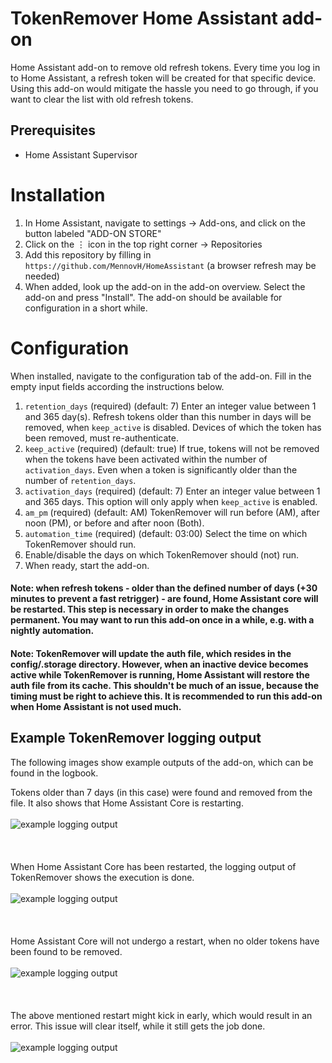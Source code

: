 # TokenRemover Home Assistant add-on
Home Assistant add-on to remove old refresh tokens. Every time you log in to Home Assistant, a refresh token will be created for that specific device.
Using this add-on would mitigate the hassle you need to go through, if you want to clear the list with old refresh tokens.
## Prerequisites
- Home Assistant Supervisor

# Installation

1. In Home Assistant, navigate to settings → Add-ons, and click on the button labeled "ADD-ON STORE"
2. Click on the ⋮ icon in the top right corner → Repositories
3. Add this repository by filling in `https://github.com/MennovH/HomeAssistant` (a browser refresh may be needed)
4. When added, look up the add-on in the add-on overview. Select the add-on and press "Install". The add-on should be available for configuration in a short while.

# Configuration

When installed, navigate to the configuration tab of the add-on. Fill in the empty input fields according the instructions below.
1. `retention_days` (required) (default: 7) Enter an integer value between 1 and 365 day(s). Refresh tokens older than this number in days will be removed, when `keep_active` is disabled. Devices of which the token has been removed, must re-authenticate.
2. `keep_active` (required) (default: true) If true, tokens will not be removed when the tokens have been activated within the number of `activation_days`. Even when a token is significantly older than the number of `retention_days`.
3. `activation_days` (required) (default: 7) Enter an integer value between 1 and 365 days. This option will only apply when `keep_active` is enabled.
4. `am_pm` (required) (default: AM) TokenRemover will run before (AM), after noon (PM), or before and after noon (Both).
5. `automation_time` (required) (default: 03:00) Select the time on which TokenRemover should run.
6. Enable/disable the days on which TokenRemover should (not) run.
7. When ready, start the add-on.

#### Note: when refresh tokens - older than the defined number of days (+30 minutes to prevent a fast retrigger) - are found, Home Assistant core will be restarted. This step is necessary in order to make the changes permanent. You may want to run this add-on once in a while, e.g. with a nightly automation.

#### Note: TokenRemover will update the auth file, which resides in the config/.storage directory. However, when an inactive device becomes active while TokenRemover is running, Home Assistant will restore the auth file from its cache. This shouldn't be much of an issue, because the timing must be right to achieve this. It is recommended to run this add-on when Home Assistant is not used much.

## Example TokenRemover logging output
The following images show example outputs of the add-on, which can be found in the logbook.

Tokens older than 7 days (in this case) were found and removed from the file. It also shows that Home Assistant Core is restarting.
<br></br>
![example logging output][screenshot1]
<br><br>
<br><br>
When Home Assistant Core has been restarted, the logging output of TokenRemover shows the execution is done.
<br></br>
![example logging output][screenshot2]
<br><br>
<br><br>
Home Assistant Core will not undergo a restart, when no older tokens have been found to be removed.
<br></br>
![example logging output][screenshot3]
<br><br>
<br><br>
The above mentioned restart might kick in early, which would result in an error. This issue will clear itself, while it still gets the job done.
<br></br>
![example logging output][screenshot4]

[screenshot1]: https://raw.githubusercontent.com/MennovH/HomeAssistant/main/TokenRemover/images/example_log1.JPG
[screenshot2]: https://raw.githubusercontent.com/MennovH/HomeAssistant/main/TokenRemover/images/example_log2.JPG
[screenshot3]: https://raw.githubusercontent.com/MennovH/HomeAssistant/main/TokenRemover/images/example_log3.JPG
[screenshot4]: https://raw.githubusercontent.com/MennovH/HomeAssistant/main/TokenRemover/images/example_log4.JPG
